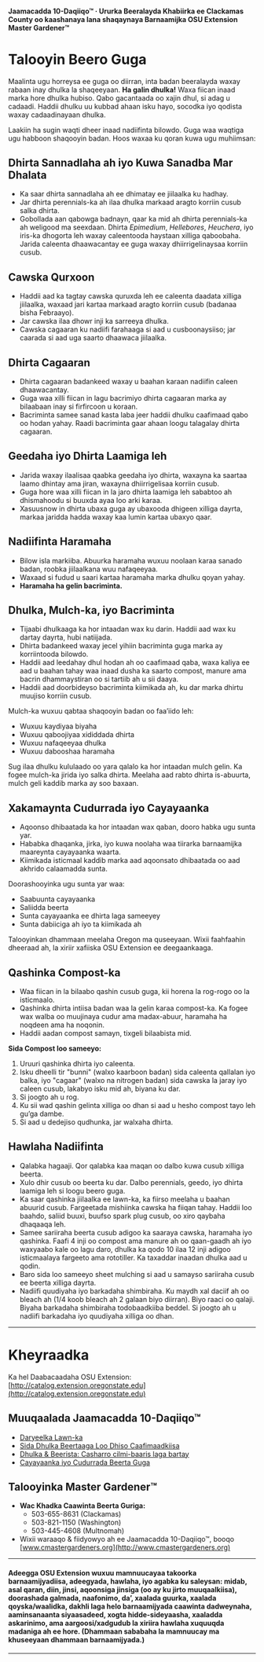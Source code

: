 #### Jaamacadda 10-Daqiiqo™ · Ururka Beeralayda Khabiirka ee Clackamas County oo kaashanaya lana shaqaynaya Barnaamijka OSU Extension Master Gardener™

# Talooyin Beero Guga

Maalinta ugu horreysa ee guga oo diirran, inta badan beeralayda waxay rabaan inay dhulka la shaqeeyaan. **Ha galin dhulka!** Waxa fiican inaad marka hore dhulka hubiso. Qabo gacantaada oo xajin dhul, si adag u cadaadi. Haddii dhulku uu kubbad ahaan isku hayo, socodka iyo qodista waxay cadaadinayaan dhulka.

Laakiin ha sugin waqti dheer inaad nadiifinta bilowdo. Guga waa waqtiga ugu habboon shaqooyin badan. Hoos waxaa ku qoran kuwa ugu muhiimsan:

## Dhirta Sannadlaha ah iyo Kuwa Sanadba Mar Dhalata

- Ka saar dhirta sannadlaha ah ee dhimatay ee jiilaalka ku hadhay.
- Jar dhirta perennials-ka ah ilaa dhulka markaad aragto korriin cusub salka dhirta.
- Gobollada aan qabowga badnayn, qaar ka mid ah dhirta perennials-ka ah weligood ma seexdaan. Dhirta *Epimedium*, *Hellebores*, *Heuchera*, iyo iris-ka dhogorta leh waxay caleentooda haystaan xilliga qaboobaha. Jarida caleenta dhaawacantay ee guga waxay dhiirrigelinaysaa korriin cusub.

## Cawska Qurxoon

- Haddii aad ka tagtay cawska quruxda leh ee caleenta daadata xilliga jiilaalka, waxaad jari kartaa markaad aragto korriin cusub (badanaa bisha Febraayo).
- Jar cawska ilaa dhowr inji ka sarreeya dhulka.
- Cawska cagaaran ku nadiifi farahaaga si aad u cusboonaysiiso; jar caarada si aad uga saarto dhaawaca jiilaalka.

## Dhirta Cagaaran

- Dhirta cagaaran badankeed waxay u baahan karaan nadiifin caleen dhaawacantay.
- Guga waa xilli fiican in lagu bacrimiyo dhirta cagaaran marka ay bilaabaan inay si firfircoon u koraan.
- Bacriminta samee sanad kasta laba jeer haddii dhulku caafimaad qabo oo hodan yahay. Raadi bacriminta gaar ahaan loogu talagalay dhirta cagaaran.

## Geedaha iyo Dhirta Laamiga leh

- Jarida waxay ilaalisaa qaabka geedaha iyo dhirta, waxayna ka saartaa laamo dhintay ama jiran, waxayna dhiirrigelisaa korriin cusub.
- Guga hore waa xilli fiican in la jaro dhirta laamiga leh sababtoo ah dhismahoodu si buuxda ayaa loo arki karaa.
- Xasuusnow in dhirta ubaxa guga ay ubaxooda dhigeen xilliga dayrta, markaa jaridda hadda waxay kaa lumin kartaa ubaxyo qaar.

## Nadiifinta Haramaha

- Bilow isla markiiba. Abuurka haramaha wuxuu noolaan karaa sanado badan, roobka jiilaalkana wuu nafaqeeyaa.
- Waxaad si fudud u saari kartaa haramaha marka dhulku qoyan yahay.
- **Haramaha ha gelin bacriminta.**

## Dhulka, Mulch-ka, iyo Bacriminta

- Tijaabi dhulkaaga ka hor intaadan wax ku darin. Haddii aad wax ku dartay dayrta, hubi natiijada.
- Dhirta badankeed waxay jecel yihiin bacriminta guga marka ay korriintooda bilowdo.
- Haddii aad leedahay dhul hodan ah oo caafimaad qaba, waxa kaliya ee aad u baahan tahay waa inaad dusha ka saarto compost, manure ama bacrin dhammaystiran oo si tartiib ah u sii daaya.
- Haddii aad doorbideyso bacriminta kiimikada ah, ku dar marka dhirtu muujiso korriin cusub.

Mulch-ka wuxuu qabtaa shaqooyin badan oo faa’iido leh:
- Wuxuu kaydiyaa biyaha
- Wuxuu qaboojiyaa xididdada dhirta
- Wuxuu nafaqeeyaa dhulka
- Wuxuu dabooshaa haramaha

Sug ilaa dhulku kululaado oo yara qalalo ka hor intaadan mulch gelin. Ka fogee mulch-ka jirida iyo salka dhirta. Meelaha aad rabto dhirta is-abuurta, mulch geli kaddib marka ay soo baxaan.

## Xakamaynta Cudurrada iyo Cayayaanka

- Aqoonso dhibaatada ka hor intaadan wax qaban, dooro habka ugu sunta yar.
- Hababka dhaqanka, jirka, iyo kuwa noolaha waa tiirarka barnaamijka maareynta cayayaanka waarta.
- Kiimikada isticmaal kaddib marka aad aqoonsato dhibaatada oo aad akhrido calaamadda sunta.

Doorashooyinka ugu sunta yar waa:
- Saabuunta cayayaanka
- Saliidda beerta
- Sunta cayayaanka ee dhirta laga sameeyey
- Sunta dabiiciga ah iyo ta kiimikada ah

Talooyinkan dhammaan meelaha Oregon ma quseeyaan. Wixii faahfaahin dheeraad ah, la xiriir xafiiska OSU Extension ee deegaankaaga.

## Qashinka Compost-ka

- Waa fiican in la bilaabo qashin cusub guga, kii horena la rog-rogo oo la isticmaalo.
- Qashinka dhirta intiisa badan waa la gelin karaa compost-ka. Ka fogee wax walba oo muujinaya cudur ama madax-abuur, haramaha ha noqdeen ama ha noqonin.
- Haddii aadan compost samayn, tixgeli bilaabista mid.

**Sida Compost loo sameeyo:**
1. Uruuri qashinka dhirta iyo caleenta.
2. Isku dheelli tir "bunni" (walxo kaarboon badan) sida caleenta qallalan iyo balka, iyo "cagaar" (walxo na nitrogen badan) sida cawska la jaray iyo caleen cusub, lakabyo isku mid ah, biyana ku dar.
3. Si joogto ah u rog.
4. Ku sii wad qashin gelinta xilliga oo dhan si aad u hesho compost tayo leh gu’ga dambe.
5. Si aad u dedejiso qudhunka, jar walxaha dhirta.

## Hawlaha Nadiifinta

- Qalabka hagaaji. Qor qalabka kaa maqan oo dalbo kuwa cusub xilliga beerta.
- Xulo dhir cusub oo beerta ku dar. Dalbo perennials, geedo, iyo dhirta laamiga leh si loogu beero guga.
- Ka saar qashinka jiilaalka ee lawn-ka, ka fiirso meelaha u baahan abuurid cusub. Fargeetada mishiinka cawska ha fiiqan tahay. Haddii loo baahdo, saliid buuxi, buufso spark plug cusub, oo xiro qaybaha dhaqaaqa leh.
- Samee sariiraha beerta cusub adigoo ka saaraya cawska, haramaha iyo qashinka. Faafi 4 inji oo compost ama manure ah oo qaan-gaadh ah iyo waxyaabo kale oo lagu daro, dhulka ka qodo 10 ilaa 12 inji adigoo isticmaalaya fargeeto ama rototiller. Ka taxaddar inaadan dhulka aad u qodin.
- Baro sida loo sameeyo sheet mulching si aad u samayso sariiraha cusub ee beerta xilliga dayrta.
- Nadiifi quudiyaha iyo barkadaha shimbiraha. Ku maydh xal daciif ah oo bleach ah (1/4 koob bleach ah 2 galaan biyo diirran). Biyo raaci oo qalaji. Biyaha barkadaha shimbiraha todobaadkiiba beddel. Si joogto ah u nadiifi barkadaha iyo quudiyaha xilliga oo dhan.

---

# Kheyraadka

Ka hel Daabacaadaha OSU Extension: [http://catalog.extension.oregonstate.edu](http://catalog.extension.oregonstate.edu)

## Muuqaalada Jaamacadda 10-Daqiiqo™

- [Daryeelka Lawn-ka](https://www.youtube.com/watch?v=rZ-Fp68FxDc)
- [Sida Dhulka Beertaaga Loo Dhiso Caafimaadkiisa](https://www.youtube.com/watch?v=4Vjhm-Y-IUY)
- [Dhulka & Beerista: Casharro cilmi-baaris laga bartay](https://www.youtube.com/watch?v=ZDaZa7P5zSI&list=PLZEzoOaZqnfoVPUYtXji6wgWSrpzS6l7b)
- [Cayayaanka iyo Cudurrada Beerta Guga](https://www.youtube.com/watch?v=kjIuwoYCkmY)

## Talooyinka Master Gardener™

- **Wac Khadka Caawinta Beerta Guriga:**
  - 503-655-8631 (Clackamas)
  - 503-821-1150 (Washington)
  - 503-445-4608 (Multnomah)
- Wixii waraaqo & fiidyowyo ah ee Jaamacadda 10-Daqiiqo™, booqo [www.cmastergardeners.org](http://www.cmastergardeners.org)

---

#### Adeegga OSU Extension wuxuu mamnuucayaa takoorka barnaamijyadiisa, adeegyada, hawlaha, iyo agabka ku saleysan: midab, asal qaran, diin, jinsi, aqoonsiga jinsiga (oo ay ku jirto muuqaalkiisa), doorashada galmada, naafonimo, da’, xaalada guurka, xaalada qoyska/waalidka, dakhli laga helo barnaamijyada caawinta dadweynaha, aaminsanaanta siyaasadeed, xogta hidde-sideyaasha, xaaladda askarinimo, ama aargoosi/xadgudub la xiriira hawlaha xuquuqda madaniga ah ee hore. (Dhammaan sababaha la mamnuucay ma khuseeyaan dhammaan barnaamijyada.)
---